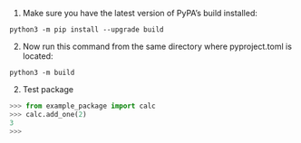 1. Make sure you have the latest version of PyPA’s build installed:

```
python3 -m pip install --upgrade build
```

2. Now run this command from the same directory where pyproject.toml is located:

```
python3 -m build
```

2. Test package

```python
>>> from example_package import calc
>>> calc.add_one(2)
3
>>>
```
